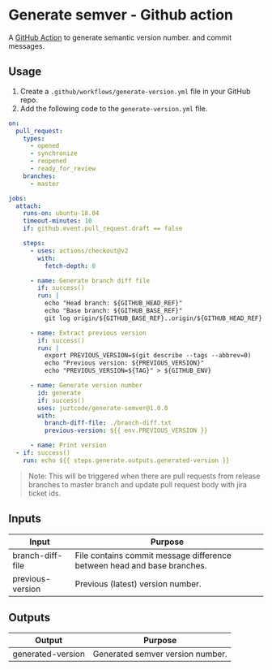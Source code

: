 # Generate semver - Github action

A [GitHub Action](https://github.com/features/actions) to generate semantic version number.
and commit messages.

## Usage

1. Create a `.github/workflows/generate-version.yml` file in your GitHub repo.
2. Add the following code to the `generate-version.yml` file.

```yml
on:
  pull_request:
    types:
      - opened
      - synchronize
      - reopened
      - ready_for_review
    branches:
      - master

jobs:
  attach:
    runs-on: ubuntu-18.04
    timeout-minutes: 10
    if: github.event.pull_request.draft == false

    steps:
      - uses: actions/checkout@v2
        with:
          fetch-depth: 0

      - name: Generate branch diff file
        if: success()
        run: |
          echo "Head branch: ${GITHUB_HEAD_REF}"
          echo "Base branch: ${GITHUB_BASE_REF}"
          git log origin/${GITHUB_BASE_REF}..origin/${GITHUB_HEAD_REF} > ./branch-diff.txt

      - name: Extract previous version
        if: success()
        run: |
          export PREVIOUS_VERSION=$(git describe --tags --abbrev=0)
          echo "Previous version: ${PREVIOUS_VERSION}"
          echo "PREVIOUS_VERSION=${TAG}" > ${GITHUB_ENV}

      - name: Generate version number
        id: generate
        if: success()
        uses: juztcode/generate-semver@1.0.0
        with:
          branch-diff-file: ./branch-diff.txt
          previous-version: ${{ env.PREVIOUS_VERSION }}

      - name: Print version
  - if: success()
    run: echo ${{ steps.generate.outputs.generated-version }}
```

> Note: This will be triggered when there are pull requests from release branches to master branch and update pull request body with jira ticket ids.

## Inputs

Input             | Purpose
------------------|---------------------------------------------------------------------------------------------------------------------------------------
branch-diff-file  | File contains commit message difference between head and base branches.
previous-version  | Previous (latest) version number.

## Outputs

Output            | Purpose
------------------|---------------------------------------------------------------------------------------------------------------------------------------
generated-version | Generated semver version number.
